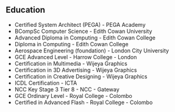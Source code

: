 
## Education 

- Certified System Architect (PEGA) - PEGA Academy
- BCompSc Computer Science - Edith Cowan University 
- Advanced Diploma in Computing - Edith Cowan College 
- Diploma in Computing - Edith Cowan College
- Aerospace Engineering (foundation) - London City University 
- GCE Advanced Level - Harrow College - London
- Certification in Multimedia - Wijeya Graphics
- Certification in 3D Advertising - Wijeya Graphics
- Certification in Creative Designing - Wijeya Graphics
- ICDL Certification - ICTA
- NCC Key Stage 3 Tier 8 - NCC - Gateway
- GCE Ordinary Level - Royal College - Colombo
- Certified in Advanced Flash - Royal College - Colombo

<div style="page-break-after: always"></div>